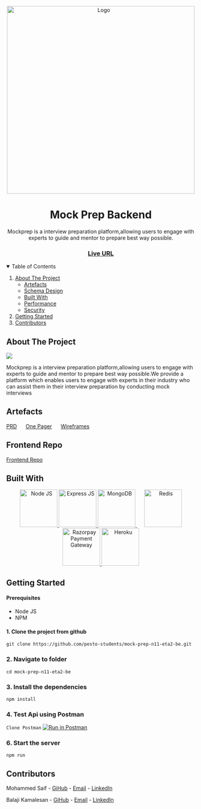 
<!-- PROJECT LOGO -->

<p align="center">
	<img  src="https://res.cloudinary.com/mock-prep/image/upload/v1638635421/Mockprep/mp_Logo_n7fhp6.png"  alt="Logo" width="500">
</p>
<h1 align="center">Mock Prep Backend</h1>

<p align="center">Mockprep is a interview preparation platform,allowing users to engage with experts to guide and mentor to prepare best way possible.</p>

<h3 align="center">
	<a  href="https://mockprep.netlify.app">Live URL</a>
</h3>

<details open="open">
  <summary>Table of Contents</summary>
  <ol>
    <li>
      <a href="#about-the-project">About The Project</a>
      <ul>
        <li><a href="#artefacts">Artefacts</a></li>
        <li><a href="#schema-design">Schema Design</a></li>
        <li><a href="#built-with">Built With</a></li>
        <li><a href="#performance">Performance</a></li>
        <li><a href="#security">Security</a></li>
      </ul>
    </li>
    <li><a href="#getting-started">Getting Started</a></li>
    <li><a href="#contributors">Contributors</a></li>
  </ol>
</details>

<!-- ABOUT THE PROJECT -->

## About The Project

[<img src="https://res.cloudinary.com/mock-prep/image/upload/v1640396151/Mockprep/topics/banner_plgqpf.gif">](https://res.cloudinary.com/emarat/image/upload/v1631802213/homepage-screenshot_n2dxwk.png)

Mockprep is a interview preparation platform,allowing users to engage with experts to guide and mentor to prepare best way possible.We provide a platform which enables users to engage with experts in their industry who can assist them in their interview preparation by conducting mock interviews

## Artefacts

<p>
	<a href="https://docs.google.com/document/d/13PP2jubRrUGr-iyKDsSAFyQuZj7SeGrclQT1MzZyCk0/edit?usp=sharing">PRD</a>
	&nbsp;&nbsp;&nbsp;&nbsp;
	<a href="https://drive.google.com/file/d/1EpXinZXhMikg9_xVgVGVUOQlWYgUnwdb/view?usp=sharing">One Pager</a>
	&nbsp;&nbsp;&nbsp;&nbsp;
	<a href="https://www.figma.com/file/RNbodcyvgvbJf4LZCu7qmZ/Mock-Prep-Wireframes?node-id=0%3A1">Wireframes</a>
	&nbsp;&nbsp;&nbsp;&nbsp;
</p>

## Frontend Repo

[Frontend Repo](https://github.com/pesto-students/mock-prep-n11-eta2-fe)


## Built With

<p align="center">
	<a href="http://nodejs.org/">
		<img src="https://res.cloudinary.com/emarat/image/upload/h_150/v1631803785/node-logo_jjvktb.png" title="Node JS" height="100">
	</a>
	<a href="https://expressjs.com/">
		<img src="https://res.cloudinary.com/emarat/image/upload/h_150/v1631803785/express-logo_rtu2k4.png" title="Express JS" height="100">
	</a>
	<a href="https://www.mongodb.com/">
		<img src="https://res.cloudinary.com/emarat/image/upload/h_150/v1631803785/mongoDB-logo_sv71ad.png" title="MongoDB" height="100">
	</a>
	&nbsp;&nbsp;&nbsp;&nbsp;
	<a href="https://redis.io/">
		<img src="https://res.cloudinary.com/emarat/image/upload/h_150/v1631803785/redis-logo_ovuew1.png" title="Redis" height="100">
	</a>
	<a href="https://razorpay.com/">
		<img src="https://res.cloudinary.com/emarat/image/upload/h_150/v1631811211/Razorpay-logo_bzojzt.png" title="Razorpay Payment Gateway" height="100">
	</a>
	<a href="https://www.heroku.com/">
		<img src="https://res.cloudinary.com/emarat/image/upload/h_150/v1631803784/heroku-logo_dvjrgt.png" title="Heroku" height="100">
	</a>
</p>

## Getting Started

#### Prerequisites

-   Node JS
-   NPM

#### 1. Clone the project from github

`git clone https://github.com/pesto-students/mock-prep-n11-eta2-be.git`

### 2. Navigate to folder

`cd mock-prep-n11-eta2-be`

### 3. Install the dependencies

`npm install`

### 4. Test Api using Postman

`Clone Postman` [![Run in Postman](https://run.pstmn.io/button.svg)](https://app.getpostman.com/run-collection/a64a6ebf1845fcb60878?action=collection%2Fimport) 


### 6. Start the server

`npm run`

## Contributors

Mohammed Saif - [GiHub](https://github.com/saifmohammed888) - [Email](mailto:saifmohammed888@gmail.com ) - [LinkedIn](https://www.linkedin.com/in/saifmohammed888/)

  

Balaji Kamalesan - [GiHub](https://github.com/balaji-kamalesan-au3) - [Email](mailto:balajikamalesan96@gmail.com) -  [LinkedIn](https://in.linkedin.com/in/balaji-kamalesan)

